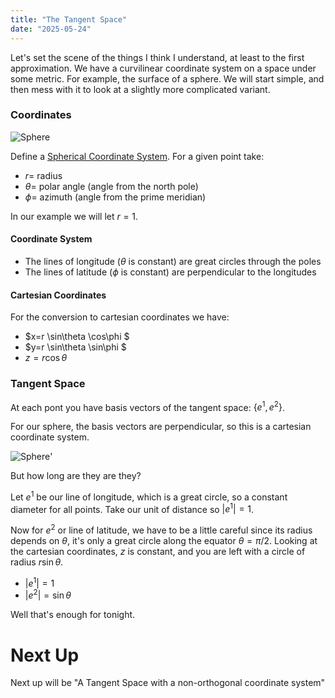 ```yaml
---
title: "The Tangent Space"
date: "2025-05-24"
--- 
```



Let's set the scene of the things I think I understand, at least to the first approximation. We have a curvilinear coordinate system on a space under some metric. For example, the surface of a sphere. We will start simple, and then mess with it to look at a slightly more complicated variant.
<!-- more -->

### Coordinates

![Sphere](https://antoninus.org/svg-gen/images/spherestandard-tanget.svg)

Define a [Spherical Coordinate System](https://en.wikipedia.org/wiki/Spherical_coordinate_system). For a given point take:
* $r =$ radius
* $\theta =$ polar angle (angle from the north pole)
* $\phi =$ azimuth (angle from the prime meridian)

In our example we will let $r=1$.

#### Coordinate System
* The lines of longitude ($\theta$ is constant) are great circles through the poles
* The lines of latitude ($\phi$ is constant) are perpendicular to the longitudes

#### Cartesian Coordinates
For the conversion to cartesian coordinates we have:
* $x=r \sin\theta \cos\phi $
* $y=r \sin\theta \sin\phi $
* $z=r \cos \theta$


### Tangent Space

At each pont you have basis vectors of the tangent space: $\{e^1,e^2\}$.

For our sphere, the basis vectors are perpendicular, so this is a cartesian coordinate system.

![Sphere](https://antoninus.org/svg-gen/images/spherestandard-tanget.svg)'

But how long are they are they?

Let $e^1$ be our line of longitude, which is a great circle, so a constant diameter for all points. Take our unit of distance so $|e^1|=1$.

Now for $e^2$ or line of latitude, we have to be a little careful since its radius depends on $\theta$, it's only a great circle along the equator $\theta=\pi/2$. Looking at the cartesian coordinates, $z$ is constant, and you are left with a circle of radius $r \sin \theta$.

* $|e^1|=1$
* $|e^2|=\sin \theta$

Well that's enough for tonight. 

# Next Up

Next up will be "A Tangent Space with a non-orthogonal coordinate system"



